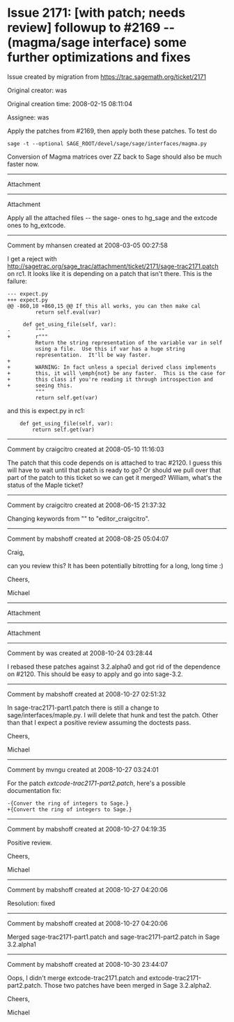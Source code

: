 # Issue 2171: [with patch; needs review] followup to #2169 -- (magma/sage interface) some further optimizations and fixes

Issue created by migration from https://trac.sagemath.org/ticket/2171

Original creator: was

Original creation time: 2008-02-15 08:11:04

Assignee: was

Apply the patches from #2169, then apply both these patches.  To test do

```
sage -t --optional SAGE_ROOT/devel/sage/sage/interfaces/magma.py
```


Conversion of Magma matrices over ZZ back to Sage should also be much faster now.


---

Attachment


---

Attachment

Apply all the attached files -- the sage- ones to hg_sage and the extcode ones to hg_extcode.


---

Comment by mhansen created at 2008-03-05 00:27:58

I get a reject with http://sagetrac.org/sage_trac/attachment/ticket/2171/sage-trac2171.patch on rc1.  It looks like it is depending on a patch that isn't there.  This is the failure:


```
--- expect.py
+++ expect.py
@@ -860,10 +860,15 @@ If this all works, you can then make cal
         return self.eval(var)
 
     def get_using_file(self, var):
-        """
+        r"""
         Return the string representation of the variable var in self
         using a file.  Use this if var has a huge string
         representation.  It'll be way faster.
+
+        WARNING: In fact unless a special derived class implements
+        this, it will \emph{not} be any faster.  This is the case for
+        this class if you're reading it through introspection and
+        seeing this.
         """
         return self.get(var)
```


and this is expect.py in rc1:


```
    def get_using_file(self, var):
        return self.get(var)
```



---

Comment by craigcitro created at 2008-05-10 11:16:03

The patch that this code depends on is attached to trac #2120. I guess this will have to wait until that patch is ready to go? Or should we pull over that part of the patch to this ticket so we can get it merged? William, what's the status of the Maple ticket?


---

Comment by craigcitro created at 2008-06-15 21:37:32

Changing keywords from "" to "editor_craigcitro".


---

Comment by mabshoff created at 2008-08-25 05:04:07

Craig, 

can you review this? It has been potentially bitrotting for a long, long time :)

Cheers,

Michael


---

Attachment


---

Attachment


---

Comment by was created at 2008-10-24 03:28:44

I rebased these patches against 3.2.alpha0 and got rid of the dependence on #2120.  This should be easy to apply and go into sage-3.2.


---

Comment by mabshoff created at 2008-10-27 02:51:32

In sage-trac2171-part1.patch there is still a change to sage/interfaces/maple.py. I will delete that hunk and test the patch. Other than that I expect a positive review assuming the doctests pass.

Cheers,

Michael


---

Comment by mvngu created at 2008-10-27 03:24:01

For the patch *extcode-trac2171-part2.patch*, here's a possible documentation fix:

```
-{Conver the ring of integers to Sage.}
+{Convert the ring of integers to Sage.}
```



---

Comment by mabshoff created at 2008-10-27 04:19:35

Positive review.

Cheers,

Michael


---

Comment by mabshoff created at 2008-10-27 04:20:06

Resolution: fixed


---

Comment by mabshoff created at 2008-10-27 04:20:06

Merged sage-trac2171-part1.patch and sage-trac2171-part2.patch in Sage 3.2.alpha1


---

Comment by mabshoff created at 2008-10-30 23:44:07

Oops, I didn't merge extcode-trac2171.patch and extcode-trac2171-part2.patch. Those two patches have been merged in Sage 3.2.alpha2.

Cheers,

Michael
